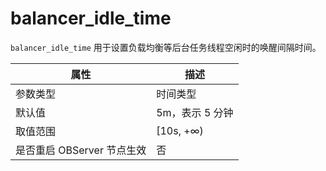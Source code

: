 balancer_idle_time 
=======================================

`balancer_idle_time` 用于设置负载均衡等后台任务线程空闲时的唤醒间隔时间。


|      **属性**      |   **描述**   |
|------------------|------------|
| 参数类型             | 时间类型       |
| 默认值              | 5m，表示 5 分钟 |
| 取值范围             | \[10s, +∞) |
| 是否重启 OBServer 节点生效 | 否          |


